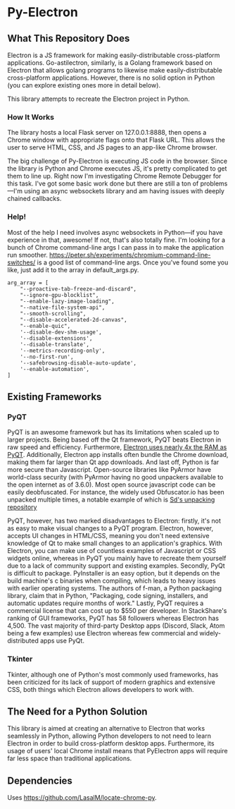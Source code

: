 
# Py-Electron

## What This Repository Does
Electron is a JS framework for making easily-distributable cross-platform applications. Go-astilectron, similarly, is a Golang framework based on Electron that allows golang programs to likewise make easily-distributable cross-platform applications. However, there is no solid option in Python (you can explore existing ones more in detail below).

This library attempts to recreate the Electron project in Python.

### How It Works
The library hosts a local Flask server on 127.0.0.1:8888, then opens a Chrome window with appropriate flags onto that Flask URL. This allows the user to serve HTML, CSS, and JS pages to an app-like Chrome browser.

The big challenge of Py-Electron is executing JS code in the browser. Since the library is Python and Chrome executes JS, it's pretty complicated to get them to line up. Right now I'm investigating Chrome Remote Debugger for this task. I've got some basic work done but there are still a ton of problems—I'm using an async websockets library and am having issues with deeply chained callbacks.  

### Help!
Most of the help I need involves async websockets in Python—if you have experience in that, awesome! If not, that's also totally fine. I'm looking for a bunch of Chrome command-line args I can pass in to make the application run smoother. https://peter.sh/experiments/chromium-command-line-switches/ is a good list of command-line args. Once you've found some you like, just add it to the array in default_args.py. 

```
arg_array = [
    "--proactive-tab-freeze-and-discard",
    "--ignore-gpu-blocklist",
    "--enable-lazy-image-loading",
    "--native-file-system-api",
    "--smooth-scrolling",
    "--disable-accelerated-2d-canvas",
    "--enable-quic",
    '--disable-dev-shm-usage',
    '--disable-extensions',
    '--disable-translate',
    '--metrics-recording-only',
    '--no-first-run',
    '--safebrowsing-disable-auto-update',
    '--enable-automation',
]
```

## Existing Frameworks
### PyQT
PyQT is an awesome framework but has its limitations when scaled up to larger projects. Being based off the Qt framework, PyQT beats Electron in raw speed and efficiency. Furthermore, [Electron uses nearly 4x the RAM as PyQT](http://roryok.com/blog/2017/08/electron-memory-usage-compared-to-other-cross-platform-frameworks/). Additionally, Electron app installs often bundle the Chrome download, making them far larger than Qt app downloads. And last off, Python is far more secure than Javascript. Open-source libraries like PyArmor have world-class security (with PyArmor having no good unpackers available to the open internet as of 3.6.0). Most open source javascript code can be easily deobfuscated. For instance, the widely used Obfuscator.io has been unpacked multiple times, a notable example of which is [Sd's unpacking repository](https://github.com/sd-soleaio/deobfuscator-io)

PyQT, however, has two marked disadvantages to Electron: firstly, it's not as easy to make visual changes to a PyQT program. Electron, however, accepts UI changes in HTML/CSS, meaning you don't need extensive knowledge of Qt to make small changes to an application's graphics. With Electron, you can make use of countless examples of Javascript or CSS widgets online, whereas in PyQT you mainly have to recreate them yourself due to a lack of community support and existing examples. Secondly, PyQt is difficult to package. PyInstaller is an easy option, but it depends on the build machine's c binaries when compiling, which leads to heavy issues with earlier operating systems. The authors of f-man, a Python packaging library, claim that in Python, "Packaging, code signing, installers, and automatic updates require months of work." Lastly, PyQT requires a commercial license that can cost up to $550 per developer. In StackShare's ranking of GUI frameworks, PyQT has 58 followers whereas Electron has 4,500. The vast majority of third-party Desktop apps (Discord, Slack, Atom being a few examples) use Electron whereas few commercial and widely-distributed apps use PyQt.

### Tkinter
 Tkinter, although one of Python's most commonly used frameworks, has been criticized for its lack of support of modern graphics and extensive CSS, both things which Electron allows developers to work with.

## The Need for a Python Solution
This library is aimed at creating an alternative to Electron that works seamlessly in Python, allowing Python developers to not need to learn Electron in order to build cross-platform desktop apps. Furthermore, its usage of users' local Chrome install means that PyElectron apps will require far less space than traditional applications.

## Dependencies
Uses https://github.com/LasalM/locate-chrome-py.
